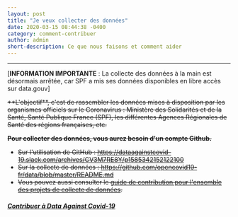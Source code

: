 ```yaml
---
layout: post
title: "Je veux collecter des données"
date: 2020-03-15 08:44:38 -0400
category: comment-contribuer
author: admin
short-description: Ce que nous faisons et comment aider
---
```


-----

[**INFORMATION IMPORTANTE** : La collecte des données à la main est désormais arrêtée, car SPF a mis ses données disponibles en libre accès sur data.gouv]

<s>
**L'objectif**, c'est de rassembler les données mises à disposition par les organismes officiels sur le Coronavirus : Ministère des Solidarités et de la Santé, Santé Publique France (SPF), les différentes Agences Régionales de Santé des régions françaises, etc.

**Pour collecter des données, vous aurez besoin d'un compte Github.**
- Sur l'utilisation de GitHub : https://dataagainstcovid-19.slack.com/archives/CV3M7RE8Y/p1585342152122100
- Sur la collecte de données  : https://github.com/opencovid19-fr/data/blob/master/README.md
- Vous pouvez aussi consulter le [guide de contribution pour l'ensemble des projets de collecte de données](https://github.com/opencovid19-fr/comment-contribuer).
</s>

##### [Contribuer à Data Against Covid-19](https://docs.google.com/forms/d/e/1FAIpQLSdiw56eQNGkm5uQt7mlcR32n--J2rwfSgOYpF9eAKThFNv7rA/viewform)
